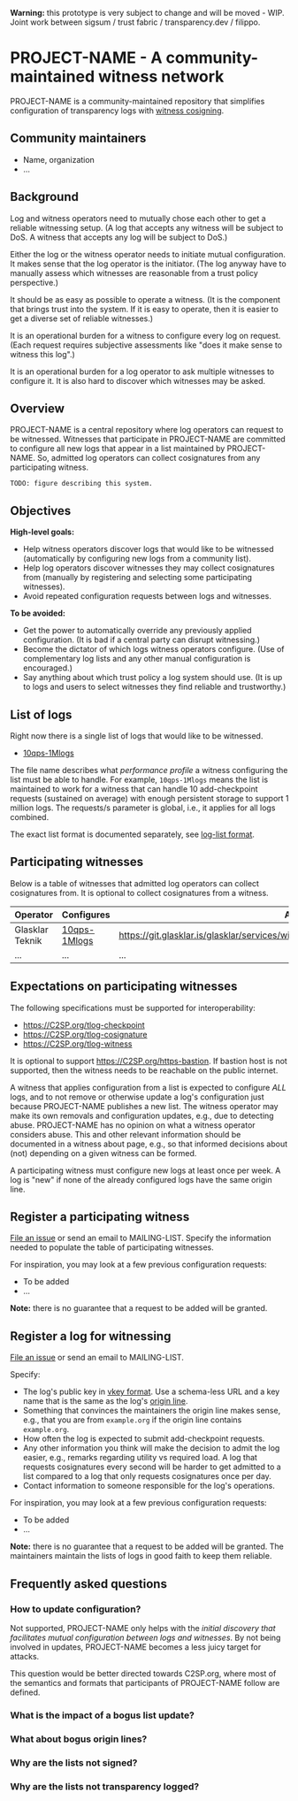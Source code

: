 **Warning:** this prototype is very subject to change and will be moved - WIP.
Joint work between sigsum / trust fabric / transparency.dev / filippo.

# PROJECT-NAME - A community-maintained witness network

PROJECT-NAME is a community-maintained repository that simplifies configuration
of transparency logs with [witness cosigning][].

## Community maintainers

  - Name, organization
  - ...

[witness cosigning]: https://C2SP.org/tlog-witness

## Background 

Log and witness operators need to mutually chose each other to get a reliable
witnessing setup.  (A log that accepts any witness will be subject to DoS.  A
witness that accepts any log will be subject to DoS.)

Either the log or the witness operator needs to initiate mutual configuration.
It makes sense that the log operator is the initiator.  (The log anyway have to
manually assess which witnesses are reasonable from a trust policy perspective.)

It should be as easy as possible to operate a witness.  (It is the component
that brings trust into the system.  If it is easy to operate, then it is easier
to get a diverse set of reliable witnesses.)

It is an operational burden for a witness to configure every log on request.
(Each request requires subjective assessments like "does it make sense to
witness this log".)

It is an operational burden for a log operator to ask multiple witnesses to
configure it.  It is also hard to discover which witnesses may be asked.

## Overview

PROJECT-NAME is a central repository where log operators can request to be
witnessed.  Witnesses that participate in PROJECT-NAME are committed to
configure all new logs that appear in a list maintained by PROJECT-NAME.  So,
admitted log operators can collect cosignatures from any participating witness.

    TODO: figure describing this system.

## Objectives

**High-level goals:**

  - Help witness operators discover logs that would like to be witnessed
    (automatically by configuring new logs from a community list).
  - Help log operators discover witnesses they may collect cosignatures from
    (manually by registering and selecting some participating witnesses).
  - Avoid repeated configuration requests between logs and witnesses.

**To be avoided:**

  - Get the power to automatically override any previously applied
    configuration.  (It is bad if a central party can disrupt witnessing.)
  - Become the dictator of which logs witness operators configure.  (Use of
    complementary log lists and any other manual configuration is encouraged.)
  - Say anything about which trust policy a log system should use.  (It is up to
    logs and users to select witnesses they find reliable and trustworthy.)

## List of logs

Right now there is a single list of logs that would like to be witnessed.

  - [10qps-1Mlogs][]

The file name describes what *performance profile* a witness configuring the
list must be able to handle.  For example, `10qps-1Mlogs` means the list is
maintained to work for a witness that can handle 10 add-checkpoint requests
(sustained on average) with enough persistent storage to support 1 million logs.
The requests/s parameter is global, i.e., it applies for all logs combined.

The exact list format is documented separately, see [log-list format][].

[10qps-1Mlogs]: ./lists/10qps-1Mlogs
[log-list format]: ./log-list-format.md

## Participating witnesses

Below is a table of witnesses that admitted log operators can collect
cosignatures from.  It is optional to collect cosignatures from a witness.

  | Operator        | Configures       | About page                                                                                      |
  | --------------- | ---------------- | ----------------------------------------------------------------------------------------------- |
  | Glasklar Teknik | [10qps-1Mlogs][] | <https://git.glasklar.is/glasklar/services/witnessing/-/blob/main/witness.glasklar.is/about.md> |
  | ...             | ...              | ...                                                                                             |

## Expectations on participating witnesses

The following specifications must be supported for interoperability:

  - <https://C2SP.org/tlog-checkpoint>
  - <https://C2SP.org/tlog-cosignature>
  - <https://C2SP.org/tlog-witness>

It is optional to support <https://C2SP.org/https-bastion>.  If bastion host is
not supported, then the witness needs to be reachable on the public internet.

A witness that applies configuration from a list is expected to configure *ALL*
logs, and to not remove or otherwise update a log's configuration just because
PROJECT-NAME publishes a new list.  The witness operator may make its own
removals and configuration updates, e.g., due to detecting abuse.  PROJECT-NAME
has no opinion on what a witness operator considers abuse.  This and other
relevant information should be documented in a witness about page, e.g., so that
informed decisions about (not) depending on a given witness can be formed.

A participating witness must configure new logs at least once per week.  A log
is "new" if none of the already configured logs have the same origin line.

## Register a participating witness

[File an issue][] or send an email to MAILING-LIST.  Specify the information
needed to populate the table of participating witnesses.

For inspiration, you may look at a few previous configuration requests:

  - To be added
  - ...

**Note:** there is no guarantee that a request to be added will be granted.

## Register a log for witnessing

[File an issue][] or send an email to MAILING-LIST.

Specify:

  - The log's public key in [vkey format][].  Use a schema-less URL and a key
    name that is the same as the log's [origin line][].
  - Something that convinces the maintainers the origin line makes sense, e.g.,
    that you are from `example.org` if the origin line contains `example.org`.
  - How often the log is expected to submit add-checkpoint requests.
  - Any other information you think will make the decision to admit the log
    easier, e.g., remarks regarding utility vs required load.  A log that
    requests cosignatures every second will be harder to get admitted to a list
    compared to a log that only requests cosignatures once per day.
  - Contact information to someone responsible for the log's operations.

For inspiration, you may look at a few previous configuration requests:

  - To be added
  - ...

**Note:** there is no guarantee that a request to be added will be granted.  The
maintainers maintain the lists of logs in good faith to keep them reliable.

[File an issue]: TO-BE-ADDED
[vkey format]: TO-BE-ADDED
[origin line]: https://C2SP.org/tlog-checkpoint#note-text

## Frequently asked questions

### How to update configuration?

Not supported, PROJECT-NAME only helps with the *initial discovery that
facilitates mutual configuration between logs and witnesses*.  By not being
involved in updates, PROJECT-NAME becomes a less juicy target for attacks.

This question would be better directed towards C2SP.org, where most of the
semantics and formats that participants of PROJECT-NAME follow are defined.

### What is the impact of a bogus list update?
### What about bogus origin lines?
### Why are the lists not signed?
### Why are the lists not transparency logged?
